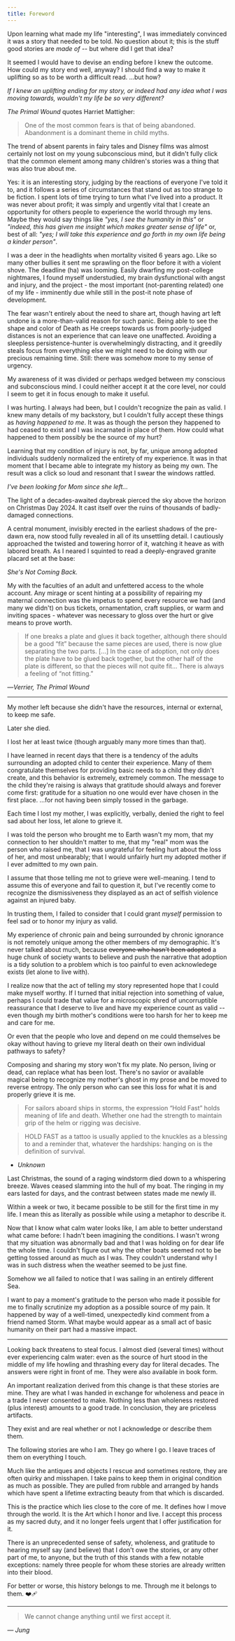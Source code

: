```yaml
---
title: Foreword
---
```


Upon learning what made my life "interesting", I was immediately convinced it was a story that needed to be told. No question about it; this is the stuff good stories are *made of* -- but where did I get that idea?

It seemed I would have to devise an ending before I knew the outcome. How could my story end well, anyway? I should find a way to make it uplifting so as to be worth a difficult read. ...but how? 

*If I knew an uplifting ending for my story, or indeed had any idea what I was moving towards, wouldn't my life be so very different?*

*The Primal Wound* quotes Harriet Mattigher:

> One of the most common fears is that of being abandoned. Abandonment is a dominant theme in child myths.

The trend of absent parents in fairy tales and Disney films was almost certainly not lost on my young subconscious mind, but it didn't fully click that the common element among many children's stories was a thing that was also true about me.

Yes: it is an interesting story, judging by the reactions of everyone I've told it to, and it follows a series of circumstances that stand out as too strange to be fiction. I spent lots of time trying to turn what I've lived into a product. It was never about profit; it was simply and urgently vital that I create an opportunity for others people to experience the world through my lens. Maybe they would say things like *"yes, I see the humanity in this"* or *"indeed, this has given me insight which makes greater sense of life"* or, best of all: *"yes; I will take this experience and go forth in my own life being a kinder person"*.

I was a deer in the headlights when mortality visited 6 years ago. Like so many other bullies it sent me sprawling on the floor before it with a violent shove. The deadline (ha) was looming. Easily dwarfing my post-college nightmares, I found myself understudied, my brain dysfunctional with angst and injury, and the project - the most important (not-parenting related) one of my life - imminently due while still in the post-it note phase of development.

The fear wasn't entirely about the need to share art, though having art left undone is a more-than-valid reason for such panic. Being able to see the shape and color of Death as He creeps towards us from poorly-judged distances is not an experience that can leave one unaffected. Avoiding a sleepless persistence-hunter is overwhelmingly distracting, and it greedily steals focus from everything else we might need to be doing with our precious remaining time. Still: there was somehow more to my sense of urgency.

My awareness of it was divided or perhaps wedged between my conscious and subconscious mind. I could neither accept it at the core level, nor could I seem to get it in focus enough to make it useful.

I was hurting. I always had been, but I couldn't recognize the pain as valid. I knew many details of my backstory, but I couldn't fully accept these things as *having happened to me*. It was as though the person they happened to had ceased to exist and I was incarnated in place of them. How could what happened to them possibly be the source of my hurt? 

Learning that my condition of injury is not, by far, unique among adopted individuals suddenly normalized the entirety of my experience. It was in that moment that I became able to integrate my history as being my own. The result was a click so loud and resonant that I swear the windows rattled.

*I've been looking for Mom since she left...* 

The  light of a decades-awaited daybreak pierced the sky above the horizon on Christmas Day 2024. It cast itself over the ruins of thousands of badly-damaged connections.

A central monument, invisibly erected in the earliest shadows of the pre-dawn era, now stood fully revealed in all of its unsettling detail. I cautiously approached the twisted and towering horror of it, watching it heave as with labored breath. As I neared I squinted to read a deeply-engraved granite placard set at the base:

*She's Not Coming Back.*

My  with the faculties of an adult and unfettered access to the whole account. Any mirage or scent hinting at a possibility of repairing my maternal connection was the impetus to spend every resource we had (and many we didn't) on bus tickets, ornamentation, craft supplies, or warm and inviting spaces - whatever was necessary to gloss over the hurt or give means to prove worth.

> If one breaks a plate and glues it back together, although there should be a good “fit” because the same pieces are used, there is now glue separating the two parts. [...] In the case of adoption, not only does the plate have to be glued back together, but the other half of the plate is different, so that the pieces will not quite fit... There is always a feeling of “not fitting.”

—*Verrier, The Primal Wound*

---

My mother left because she didn't have the resources, internal or external, to keep me safe. 

Later she died. 

I lost her at least twice (though arguably many more times than that). 

I have learned in recent days that there is a tendency of the adults surrounding an adopted child to center their experience. Many of them congratulate themselves for providing basic needs to a child they didn't create, and this behavior is extremely, extremely common. The message to the child they're raising is always that gratitude should always and forever come first: gratitude for a situation no one would ever have chosen in the first place.  ...for not having been simply tossed in the garbage.

Each time I lost my mother, I was explicitly, verbally, denied the right to feel sad about her loss, let alone to grieve it. 

I was told the person who brought me to Earth wasn't my mom, that my connection to her shouldn't matter to me, that my "real" mom was the person who raised me, that I was ungrateful for feeling hurt about the loss of her, and most unbearably; that I would unfairly hurt my adopted mother if I ever admitted to my own pain.

I assume that those telling me not to grieve were well-meaning. I tend to assume this of everyone and fail to question it, but I've recently come to recognize the dismissiveness they displayed as an act of selfish violence against an injured baby.

In trusting them, I failed to consider that I could grant *myself* permission to feel sad or to honor my injury as valid.

My experience of chronic pain and being surrounded by chronic ignorance is not remotely unique among the other members of my demographic. It's never talked about much, because ~~everyone who hasn't been adopted~~ a huge chunk of society wants to believe and push the narrative that adoption is a tidy solution to a problem which is too painful to even acknowledege exists (let alone to live with).

I realize now that the act of telling my story represented hope that I could make myself worthy. If I turned that initial rejection into something of value, perhaps I could trade that value for a microscopic shred of uncorruptible reassurance that I deserve to live and have my experience count as valid -- even though my birth mother's conditions were too harsh for her to keep me and care for me. 

Or even that the people who love and depend on me could themselves be okay without having to grieve my literal death on their own individual pathways to safety?

Composing and sharing my story won't fix my plate. No person, living or dead, can replace what has been lost. There's no savior or available magical being to recognize my mother's ghost in my prose and be moved to reverse entropy. The only person who can see this loss for what it is and properly grieve it is me. 

> For sailors aboard ships in storms, the expression “Hold Fast” holds meaning of life and death. Whether one had the strength to maintain grip of the helm or rigging was decisive.

> HOLD FAST as a tattoo is usually applied to the knuckles as a blessing to and a reminder that, whatever the hardships: hanging on is the definition of survival.

- *Unknown* 

Last Christmas, the sound of a raging windstorm died down to a whispering breeze. Waves ceased slamming into the hull of my boat. The ringing in my ears lasted for days, and the contrast between states made me newly ill. 

Within a week or two, it became possible to be still for the first time in my life. I mean this as literally as possible while using a metaphor to describe it.

Now that I know what calm water looks like, I am able to better understand what came before: I hadn't been imagining the conditions. I wasn't wrong that my situation was abnormally bad and that I was holding on for dear life the whole time. I couldn't figure out why the other boats seemed not to be getting tossed around as much as I was. They couldn't understand why I was in such distress when the weather seemed to be just fine. 

Somehow we all failed to notice that I was sailing in an entirely different Sea.

I want to pay a moment's gratitude to the person who made it possible for me to finally scrutinize my adoption as a possible source of my pain. It happened by way of a well-timed, unexpectedly kind comment from a friend named Storm. What maybe would appear as a small act of basic humanity on their part had a massive impact.

---

Looking back threatens to steal focus. I almost died (several times) without ever experiencing calm water: even as the source of hurt stood in the middle of my life howling and thrashing every day for literal decades. The answers were right in front of me. They were also available in book form.

An important realization derived from this change is that these stories are mine. They are what I was handed in exchange for wholeness and peace in a trade I never consented to make. Nothing less than wholeness restored (plus interest) amounts to a good trade. In conclusion, they are priceless artifacts.

They exist and are real whether or not I acknowledge or describe them them. 

The following stories are who I am. They go where I go. I leave traces of them on everything I touch. 

Much like the antiques and objects I rescue and sometimes restore, they are often quirky and misshapen. I take pains to keep them in original condition as much as possible. They are pulled from rubble and arranged by hands which have spent a lifetime extracting beauty from that which is discarded. 

This is the practice which lies close to the core of me. It defines how I move through the world. It is the Art which I honor and live. I accept this process as my sacred duty, and it no longer feels urgent that I offer justification for it. 

There is an unprecedented sense of safety, wholeness, and gratitude to hearing myself say (and believe) that I don't owe the stories, or any other part of me, to anyone, but the truth of this stands with a few notable exceptions: namely three people for whom these stories are already written into their blood.

For better or worse, this history belongs to me. Through me it belongs to them. ❤️‍🩹

---

> We cannot change anything until we first accept it.

*— Jung*
